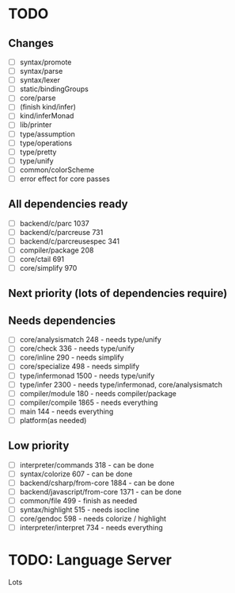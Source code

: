 # TODO

## Changes
- [ ] syntax/promote
- [ ] syntax/parse
- [ ] syntax/lexer
- [ ] static/bindingGroups
- [ ] core/parse
- [ ] (finish kind/infer)
- [ ] kind/inferMonad
- [ ] lib/printer
- [ ] type/assumption
- [ ] type/operations
- [ ] type/pretty
- [ ] type/unify
- [ ] common/colorScheme
- [ ] error effect for core passes

## All dependencies ready
- [ ] backend/c/parc 1037
- [ ] backend/c/parcreuse 731
- [ ] backend/c/parcreusespec 341
- [ ] compiler/package 208
- [ ] core/ctail 691
- [ ] core/simplify 970

## Next priority (lots of dependencies require)

## Needs dependencies
- [ ] core/analysismatch 248 - needs type/unify
- [ ] core/check 336 - needs type/unify
- [ ] core/inline 290 - needs simplify
- [ ] core/specialize 498 - needs simplify
- [ ] type/infermonad 1500 - needs type/unify
- [ ] type/infer 2300 - needs type/infermonad, core/analysismatch
- [ ] compiler/module 180 - needs compiler/package
- [ ] compiler/compile 1865 - needs everything
- [ ] main 144 - needs everything
- [ ] platform(as needed)

## Low priority
- [ ] interpreter/commands 318 - can be done
- [ ] syntax/colorize 607 - can be done
- [ ] backend/csharp/from-core 1884 - can be done
- [ ] backend/javascript/from-core 1371 - can be done
- [ ] common/file 499 - finish as needed
- [ ] syntax/highlight 515 - needs isocline
- [ ] core/gendoc 598 - needs colorize / highlight
- [ ] interpreter/interpret 734 - needs everything

# TODO: Language Server
Lots